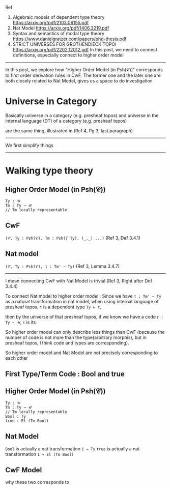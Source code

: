 Ref
1. Algebraic models of dependent type theory https://arxiv.org/pdf/2103.06155.pdf
2. Nat Model https://arxiv.org/pdf/1406.3219.pdf
3. Syntax and semantics of modal type theory https://www.danielgratzer.com/papers/phd-thesis.pdf 
4. STRICT UNIVERSES FOR GROTHENDIECK TOPOI https://arxiv.org/pdf/2202.12012.pdf
In this post, we need to connect definitions, especially connect to higher order model

***

In this post, we explore how "Higher Order Model (in Psh(𝒞))" corresponds to first order derivation rules in CwF.
The former one and the later one are both closely related to Nat Model, gives us a space to do investigation


# Universe in Category

Basically universe in a category (e.g. presheaf topos)
and 
universe in the internal language (DT) of a category (e.g. presheaf topos)

are the same thing, illustrated in (Ref 4, Pg 3, last paragraph)

***

We first simplify things 

***

# Walking type theory

## Higher Order Model (in Psh(𝒞))

```
Ty : 𝒰
Tm : Ty → 𝒰
// Tm locally representable
```

## CwF
`(𝒞, Ty : Psh(𝒞), Tm : Psh(∫ Ty), (_._) ...)` (Ref 3, Def 3.4.1)
## Nat model
`(𝒞, Ty : Psh(𝒞), τ : Tm' → Ty)` (Ref 3, Lemma 3.4.7)

***
I mean connecting CwF with Nat Model is trivial (Ref 3, Right after Def 3.4.4)

To connect Nat model to higher order model :
Since we have `τ : Tm' → Ty` as a natural transformation in nat model, 
when using internal language of presheaf topos, `τ` is a dependent type `Ty ⊢ τ`, 

then by the universe of that presheaf topos, if we know we have a code `𝜏 : Ty → 𝒰`, `τ` is its 

So higher order model can only describe less things than CwF (because the number of code is not more than the type(arbitrary morphis), but in presheaf topos, I think code and types are corresponding).

So higher order model and Nat Model are not precisely corresponding to each other

## First Type/Term Code : Bool and true
## Higher Order Model (in Psh(𝒞))

```
Ty : 𝒰
Tm : Ty → 𝒰
// Tm locally representable
Bool : Ty 
true : El (Tm Bool)
```


## Nat Model
`Bool` is actually a nat transformation `1 → Ty`
`true` is actually a nat transformation `1 → El (Tm Bool)`

## CwF Model

why these two corresponds to 